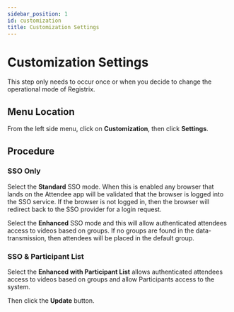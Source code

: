 ```yaml
---
sidebar_position: 1
id: customization
title: Customization Settings
---
```


# Customization Settings

This step only needs to occur once or when you decide to change the operational mode of Registrix.


## Menu Location

From the left side menu, click on **Customization**, then click **Settings**.

## Procedure

### SSO Only

Select the **Standard** SSO mode.  When this is enabled any browser that lands on the Attendee app will be validated that the browser is logged into the SSO service.  If the browser is not logged in, then the browser will redirect back to the SSO provider for a login request.

Select the **Enhanced** SSO mode and this will allow authenticated attendees access to videos based on groups. If no groups are found in the data-transmission, then attendees will be placed in the default group.

### SSO & Participant List

Select the **Enhanced with Participant List** allows authenticated attendees access to videos based on groups and allow Participants access to the system.

Then click the **Update** button. 



